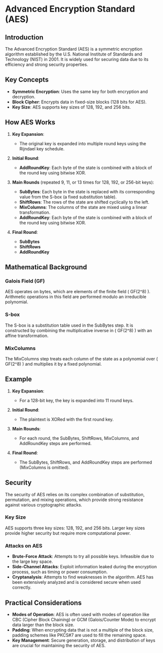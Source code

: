 # Advanced Encryption Standard (AES)

## Introduction

The Advanced Encryption Standard (AES) is a symmetric encryption algorithm established by the U.S. National Institute of Standards and Technology (NIST) in 2001. It is widely used for securing data due to its efficiency and strong security properties.

## Key Concepts

- **Symmetric Encryption**: Uses the same key for both encryption and decryption.
- **Block Cipher**: Encrypts data in fixed-size blocks (128 bits for AES).
- **Key Size**: AES supports key sizes of 128, 192, and 256 bits.

## How AES Works

1. **Key Expansion**:
   - The original key is expanded into multiple round keys using the Rijndael key schedule.

2. **Initial Round**:
   - **AddRoundKey**: Each byte of the state is combined with a block of the round key using bitwise XOR.

3. **Main Rounds** (repeated 9, 11, or 13 times for 128, 192, or 256-bit keys):
   - **SubBytes**: Each byte in the state is replaced with its corresponding value from the S-box (a fixed substitution table).
   - **ShiftRows**: The rows of the state are shifted cyclically to the left.
   - **MixColumns**: The columns of the state are mixed using a linear transformation.
   - **AddRoundKey**: Each byte of the state is combined with a block of the round key using bitwise XOR.

4. **Final Round**:
   - **SubBytes**
   - **ShiftRows**
   - **AddRoundKey**

## Mathematical Background

### Galois Field (GF)

AES operates on bytes, which are elements of the finite field \( GF(2^8) \). Arithmetic operations in this field are performed modulo an irreducible polynomial.

### S-box

The S-box is a substitution table used in the SubBytes step. It is constructed by combining the multiplicative inverse in \( GF(2^8) \) with an affine transformation.

### MixColumns

The MixColumns step treats each column of the state as a polynomial over \( GF(2^8) \) and multiplies it by a fixed polynomial.

## Example

1. **Key Expansion**:
   - For a 128-bit key, the key is expanded into 11 round keys.

2. **Initial Round**:
   - The plaintext is XORed with the first round key.

3. **Main Rounds**:
   - For each round, the SubBytes, ShiftRows, MixColumns, and AddRoundKey steps are performed.

4. **Final Round**:
   - The SubBytes, ShiftRows, and AddRoundKey steps are performed (MixColumns is omitted).

## Security

The security of AES relies on its complex combination of substitution, permutation, and mixing operations, which provide strong resistance against various cryptographic attacks.

### Key Size

AES supports three key sizes: 128, 192, and 256 bits. Larger key sizes provide higher security but require more computational power.

### Attacks on AES

- **Brute-Force Attack**: Attempts to try all possible keys. Infeasible due to the large key space.
- **Side-Channel Attacks**: Exploit information leaked during the encryption process, such as timing or power consumption.
- **Cryptanalysis**: Attempts to find weaknesses in the algorithm. AES has been extensively analyzed and is considered secure when used correctly.

## Practical Considerations

- **Modes of Operation**: AES is often used with modes of operation like CBC (Cipher Block Chaining) or GCM (Galois/Counter Mode) to encrypt data larger than the block size.
- **Padding**: When encrypting data that is not a multiple of the block size, padding schemes like PKCS#7 are used to fill the remaining space.
- **Key Management**: Secure generation, storage, and distribution of keys are crucial for maintaining the security of AES.
